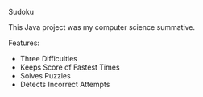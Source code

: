 Sudoku

This Java project was my computer science summative.

Features:
- Three Difficulties
- Keeps Score of Fastest Times
- Solves Puzzles
- Detects Incorrect Attempts
